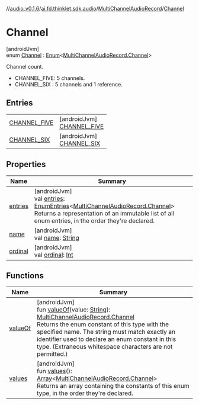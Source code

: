 //[audio_v0.1.6](../../../../index.md)/[ai.fd.thinklet.sdk.audio](../../index.md)/[MultiChannelAudioRecord](../index.md)/[Channel](index.md)

# Channel

[androidJvm]\
enum [Channel](index.md) : [Enum](https://kotlinlang.org/api/latest/jvm/stdlib/kotlin/-enum/index.html)&lt;[MultiChannelAudioRecord.Channel](index.md)&gt; 

Channel count.

- 
   CHANNEL_FIVE: 5 channels.
- 
   CHANNEL_SIX : 5 channels and 1 reference.

## Entries

| | |
|---|---|
| [CHANNEL_FIVE](-c-h-a-n-n-e-l_-f-i-v-e/index.md) | [androidJvm]<br>[CHANNEL_FIVE](-c-h-a-n-n-e-l_-f-i-v-e/index.md) |
| [CHANNEL_SIX](-c-h-a-n-n-e-l_-s-i-x/index.md) | [androidJvm]<br>[CHANNEL_SIX](-c-h-a-n-n-e-l_-s-i-x/index.md) |

## Properties

| Name | Summary |
|---|---|
| [entries](entries.md) | [androidJvm]<br>val [entries](entries.md): [EnumEntries](https://kotlinlang.org/api/latest/jvm/stdlib/kotlin.enums/-enum-entries/index.html)&lt;[MultiChannelAudioRecord.Channel](index.md)&gt;<br>Returns a representation of an immutable list of all enum entries, in the order they're declared. |
| [name](../../-raw-audio-record-wrapper/-raw-audio-output-channel/-s-t-e-r-e-o/index.md#-372974862%2FProperties%2F-847875642) | [androidJvm]<br>val [name](../../-raw-audio-record-wrapper/-raw-audio-output-channel/-s-t-e-r-e-o/index.md#-372974862%2FProperties%2F-847875642): [String](https://kotlinlang.org/api/latest/jvm/stdlib/kotlin/-string/index.html) |
| [ordinal](../../-raw-audio-record-wrapper/-raw-audio-output-channel/-s-t-e-r-e-o/index.md#-739389684%2FProperties%2F-847875642) | [androidJvm]<br>val [ordinal](../../-raw-audio-record-wrapper/-raw-audio-output-channel/-s-t-e-r-e-o/index.md#-739389684%2FProperties%2F-847875642): [Int](https://kotlinlang.org/api/latest/jvm/stdlib/kotlin/-int/index.html) |

## Functions

| Name | Summary |
|---|---|
| [valueOf](value-of.md) | [androidJvm]<br>fun [valueOf](value-of.md)(value: [String](https://kotlinlang.org/api/latest/jvm/stdlib/kotlin/-string/index.html)): [MultiChannelAudioRecord.Channel](index.md)<br>Returns the enum constant of this type with the specified name. The string must match exactly an identifier used to declare an enum constant in this type. (Extraneous whitespace characters are not permitted.) |
| [values](values.md) | [androidJvm]<br>fun [values](values.md)(): [Array](https://kotlinlang.org/api/latest/jvm/stdlib/kotlin/-array/index.html)&lt;[MultiChannelAudioRecord.Channel](index.md)&gt;<br>Returns an array containing the constants of this enum type, in the order they're declared. |
